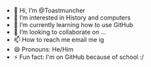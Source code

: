 - 👋 Hi, I’m @Toastmuncher
- 👀 I’m interested in History and computers
- 🌱 I’m currently learning how to use GitHub
- 💞️ I’m looking to collaborate on ...
- 📫 How to reach me email me ig
- 😄 Pronouns: He/Him
- ⚡ Fun fact: I'm on GitHub because of school :/

<!---
Toastmuncher/Toastmuncher is a ✨ special ✨ repository because its `README.md` (this file) appears on your GitHub profile.
You can click the Preview link to take a look at your changes.
--->
